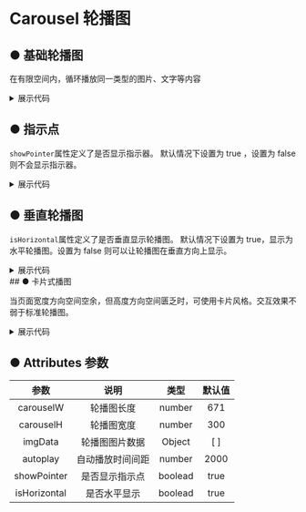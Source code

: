<script lang="ts" setup>

let imgData = [
    {
        url: "https://img-blog.csdnimg.cn/bc3292108e9c4f3ab289d32ff8fba599.jpg",
        id: 0
    },
    {
        url: "https://img-blog.csdnimg.cn/96d9b0d116e943e69050d1cb09a3c068.jpg",
        id: 1
    },
    {
        url: "https://img-blog.csdnimg.cn/6309a2bf616d42449bd1a64594a31ad0.jpg",
        id: 2
    }, {
        url: "https://img-blog.csdnimg.cn/f70ea795c036419db9002a1d452ab01a.jpg",
        id: 3
    },
    {
        url: "https://img-blog.csdnimg.cn/3be574c4c3bf402689c52bf3d1c021de.png",
        id: 4
    },
]
</script>

# Carousel 轮播图

## ● 基础轮播图  
<p>在有限空间内，循环播放同一类型的图片、文字等内容</p>
<div class="borderBox">
         <k-carousel  
            :carouselW="671"
            :carouselH="300"
            :imgData="imgData"
            :autoplay="2000"
            :showPointer="true"
            :isHorizontal="true"
        >
        </k-carousel>   
</div>
<details>
<summary class="pre-code-tag">展示代码</summary>

  ```vue
<template>
    <div>
        <k-carousel  
            :carouselW="671"
            :carouselH="300"
            :imgData="imgData"
            :autoplay="2000"
            :showPointer="true"
            :isHorizontal="true"
        >
        </k-carousel>
    </div>
</template>
<script lang="ts" setup>

let imgData = [
    {
        url: "https://img-blog.csdnimg.cn/bc3292108e9c4f3ab289d32ff8fba599.jpg",
        id: 0
    },
    {
        url: "https://img-blog.csdnimg.cn/96d9b0d116e943e69050d1cb09a3c068.jpg",
        id: 1
    },
    {
        url: "https://img-blog.csdnimg.cn/6309a2bf616d42449bd1a64594a31ad0.jpg",
        id: 2
    }, {
        url: "https://img-blog.csdnimg.cn/f70ea795c036419db9002a1d452ab01a.jpg",
        id: 3
    },
    {
        url: "https://img-blog.csdnimg.cn/3be574c4c3bf402689c52bf3d1c021de.png",
        id: 4
    },
]
</script>

  ```
</details>

## ● 指示点
<p><code>showPointer</code>属性定义了是否显示指示器。 默认情况下设置为 true ，设置为 false 则不会显示指示器。</p> 
<div class="borderBox">
       <k-carousel
        :imgData="imgData"
        :autoplay="2000"
        :showPointer="false"
        :isHorizontal="true"
      >
      </k-carousel> 
</div>

<details>
<summary class="pre-code-tag">展示代码</summary>

  ```vue
<template>
    <div>
      <k-carousel
        :imgData="imgData"
        :autoplay="2000"
        :showPointer="false"
        :isHorizontal="true"
      >
      </k-carousel>
    </div>
</template>
<script lang="ts" setup>
let imgData = [
    {
        url: "https://img-blog.csdnimg.cn/bc3292108e9c4f3ab289d32ff8fba599.jpg",
        id: 0
    },
    {
        url: "https://img-blog.csdnimg.cn/96d9b0d116e943e69050d1cb09a3c068.jpg",
        id: 1
    },
    {
        url: "https://img-blog.csdnimg.cn/6309a2bf616d42449bd1a64594a31ad0.jpg",
        id: 2
    }, {
        url: "https://img-blog.csdnimg.cn/f70ea795c036419db9002a1d452ab01a.jpg",
        id: 3
    },
    {
        url: "https://img-blog.csdnimg.cn/3be574c4c3bf402689c52bf3d1c021de.png",
        id: 4
    },
]
</script>

  ```
</details>

## ● 垂直轮播图
<p><code>isHorizontal</code>属性定义了是否垂直显示轮播图。 默认情况下设置为 true，显示为水平轮播图。设置为 false 则可以让轮播图在垂直方向上显示。</p> 
<div class="borderBox">
        <k-carousel
        :imgData="imgData"
        :autoplay="2000"
        :showPointer="true"
        :isHorizontal="false"
      >
      </k-carousel>
</div>
<details>
<summary class="pre-code-tag">展示代码</summary>

  ```vue
<template>
    <div>
        <k-carousel
        :imgData="imgData"
        :autoplay="2000"
        :showPointer="true"
        :isHorizontal="false"
      >
      </k-carousel>
    </div>
</template>
<script lang="ts" setup>
let imgData = [
    {
        url: "https://img-blog.csdnimg.cn/bc3292108e9c4f3ab289d32ff8fba599.jpg",
        id: 0
    },
    {
        url: "https://img-blog.csdnimg.cn/96d9b0d116e943e69050d1cb09a3c068.jpg",
        id: 1
    },
    {
        url: "https://img-blog.csdnimg.cn/6309a2bf616d42449bd1a64594a31ad0.jpg",
        id: 2
    }, {
        url: "https://img-blog.csdnimg.cn/f70ea795c036419db9002a1d452ab01a.jpg",
        id: 3
    },
    {
        url: "https://img-blog.csdnimg.cn/3be574c4c3bf402689c52bf3d1c021de.png",
        id: 4
    },
]
</script>

  ```
</details>
## ● 卡片式播图
<p>当页面宽度方向空间空余，但高度方向空间匮乏时，可使用卡片风格。交互效果不弱于标准轮播图。</p> 
<div class="borderBox">
        <k-carouselcard  
        :imgData="imgData"
        :autoplay="2000"
        :showPointer="true"
      >
      </k-carouselcard> 
</div>
<details>
<summary class="pre-code-tag">展示代码</summary>

  ```vue
<template>
    <div>
        <k-carouselcard  
        :imgData="imgData"
        :autoplay="2000"
        :showPointer="true"
      >
      </k-carouselcard>
    </div>
</template>
<script lang="ts" setup>
let imgData = [
    {
        url: "https://img-blog.csdnimg.cn/bc3292108e9c4f3ab289d32ff8fba599.jpg",
        id: 0
    },
    {
        url: "https://img-blog.csdnimg.cn/96d9b0d116e943e69050d1cb09a3c068.jpg",
        id: 1
    },
    {
        url: "https://img-blog.csdnimg.cn/6309a2bf616d42449bd1a64594a31ad0.jpg",
        id: 2
    }, {
        url: "https://img-blog.csdnimg.cn/f70ea795c036419db9002a1d452ab01a.jpg",
        id: 3
    },
    {
        url: "https://img-blog.csdnimg.cn/3be574c4c3bf402689c52bf3d1c021de.png",
        id: 4
    },
]
</script>

  ```
</details>

## ● Attributes 参数
|      参数      |                        说明                        |   类型   | 默认值  |
| :----------------: | :------------------------------------------------: | :------: | :-----: |
|    carouselW   |      轮播图长度                                      |  number  | 671        |
|    carouselH   |      轮播图宽度                                      |  number  |    300     |
|     imgData    |      轮播图图片数据                                  |  Object  | [ ]         |
|    autoplay    |      自动播放时间间距                                |  number  | 2000        |
|  showPointer   |        是否显示指示点                                |  boolead  |    true    |
|  isHorizontal  |      是否水平显示                                    |  boolead  | true      |